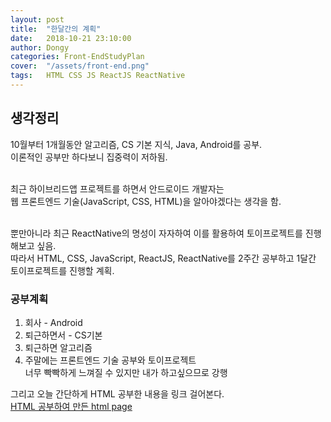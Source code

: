 ```yaml
---
layout: post
title:  "한달간의 계획"
date:   2018-10-21 23:10:00
author: Dongy
categories: Front-EndStudyPlan
cover:  "/assets/front-end.png"
tags:	HTML CSS JS ReactJS ReactNative
---
```


## 생각정리

10월부터 1개월동안 알고리즘, CS 기본 지식, Java, Android를 공부.<br>
이론적인 공부만 하다보니 집중력이 저하됨.<br><br>

최근 하이브리드앱 프로젝트를 하면서 안드로이드 개발자는<br>
웹 프론트엔드 기술(JavaScript, CSS, HTML)을 알아야겠다는 생각을 함.<br><br>

뿐만아니라 최근 ReactNative의 명성이 자자하여 이를 활용하여 토이프로젝트를 진행해보고 싶음.<br>
따라서 HTML, CSS, JavaScript, ReactJS, ReactNative를 2주간 공부하고 1달간 토이프로젝트를 진행할 계획.<br>


<h3>공부계획</h3>
<ol>
<li> 회사 - Android </li>
<li> 퇴근하면서 - CS기본 </li>
<li> 퇴근하면 알고리즘 </li>
<li> 주말에는 프론트엔드 기술 공부와 토이프로젝트 </li>
너무 빡빡하게 느껴질 수 있지만 내가 하고싶으므로 강행
</ol>

그리고 오늘 간단하게 HTML 공부한 내용을 링크 걸어본다.<br>
[HTML 공부하여 만든 html page][html]<br>

[html]: https://dongyyy.github.io/html.html

